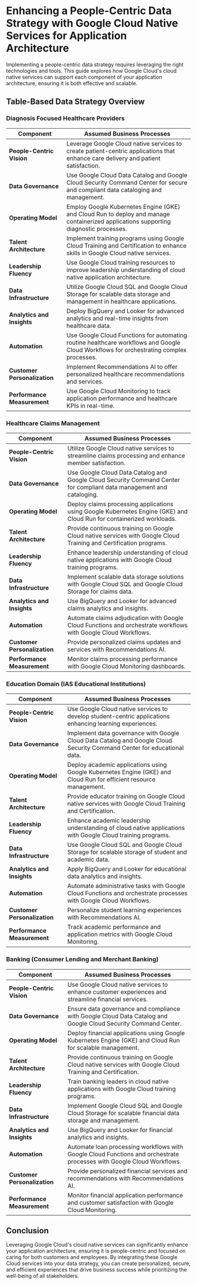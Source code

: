 # Enhancing a People-Centric Data Strategy with Google Cloud Native Services for Application Architecture

Implementing a people-centric data strategy requires leveraging the right technologies and tools. This guide explores how Google Cloud's cloud native services can support each component of your application architecture, ensuring it is both effective and scalable.

## Table-Based Data Strategy Overview

### Diagnosis Focused Healthcare Providers

| **Component**                | **Assumed Business Processes**                                                                                                                                                                                                                              |
|------------------------------|-------------------------------------------------------------------------------------------------------------------------------------------------------------------------------------------------------------------------------------------------------------|
| **People-Centric Vision**    | Leverage Google Cloud native services to create patient-centric applications that enhance care delivery and patient satisfaction. |
| **Data Governance**          | Use Google Cloud Data Catalog and Google Cloud Security Command Center for secure and compliant data cataloging and management. |
| **Operating Model**          | Employ Google Kubernetes Engine (GKE) and Cloud Run to deploy and manage containerized applications supporting diagnostic processes. |
| **Talent Architecture**      | Implement training programs using Google Cloud Training and Certification to enhance skills in Google Cloud native services. |
| **Leadership Fluency**       | Use Google Cloud training resources to improve leadership understanding of cloud native application architecture. |
| **Data Infrastructure**      | Utilize Google Cloud SQL and Google Cloud Storage for scalable data storage and management in healthcare applications. |
| **Analytics and Insights**   | Deploy BigQuery and Looker for advanced analytics and real-time insights from healthcare data. |
| **Automation**               | Use Google Cloud Functions for automating routine healthcare workflows and Google Cloud Workflows for orchestrating complex processes. |
| **Customer Personalization** | Implement Recommendations AI to offer personalized healthcare recommendations and services. |
| **Performance Measurement**  | Use Google Cloud Monitoring to track application performance and healthcare KPIs in real-time. |

### Healthcare Claims Management

| **Component**                | **Assumed Business Processes**                                                                                                                                                                                                                              |
|------------------------------|-------------------------------------------------------------------------------------------------------------------------------------------------------------------------------------------------------------------------------------------------------------|
| **People-Centric Vision**    | Utilize Google Cloud native services to streamline claims processing and enhance member satisfaction. |
| **Data Governance**          | Use Google Cloud Data Catalog and Google Cloud Security Command Center for compliant data management and cataloging. |
| **Operating Model**          | Deploy claims processing applications using Google Kubernetes Engine (GKE) and Cloud Run for containerized workloads. |
| **Talent Architecture**      | Provide continuous training on Google Cloud native services with Google Cloud Training and Certification programs. |
| **Leadership Fluency**       | Enhance leadership understanding of cloud native applications with Google Cloud training programs. |
| **Data Infrastructure**      | Implement scalable data storage solutions with Google Cloud SQL and Google Cloud Storage for claims data. |
| **Analytics and Insights**   | Use BigQuery and Looker for advanced claims analytics and insights. |
| **Automation**               | Automate claims adjudication with Google Cloud Functions and orchestrate workflows with Google Cloud Workflows. |
| **Customer Personalization** | Provide personalized claims updates and services with Recommendations AI. |
| **Performance Measurement**  | Monitor claims processing performance with Google Cloud Monitoring dashboards. |

### Education Domain (IAS Educational Institutions)

| **Component**                | **Assumed Business Processes**                                                                                                                                                                                                                              |
|------------------------------|-------------------------------------------------------------------------------------------------------------------------------------------------------------------------------------------------------------------------------------------------------------|
| **People-Centric Vision**    | Use Google Cloud native services to develop student-centric applications enhancing learning experiences. |
| **Data Governance**          | Implement data governance with Google Cloud Data Catalog and Google Cloud Security Command Center for educational data. |
| **Operating Model**          | Deploy academic applications using Google Kubernetes Engine (GKE) and Cloud Run for efficient resource management. |
| **Talent Architecture**      | Provide educator training on Google Cloud native services with Google Cloud Training and Certification. |
| **Leadership Fluency**       | Enhance academic leadership understanding of cloud native applications with Google Cloud training programs. |
| **Data Infrastructure**      | Use Google Cloud SQL and Google Cloud Storage for scalable storage of student and academic data. |
| **Analytics and Insights**   | Apply BigQuery and Looker for educational data analytics and insights. |
| **Automation**               | Automate administrative tasks with Google Cloud Functions and orchestrate processes with Google Cloud Workflows. |
| **Customer Personalization** | Personalize student learning experiences with Recommendations AI. |
| **Performance Measurement**  | Track academic performance and application metrics with Google Cloud Monitoring. |

### Banking (Consumer Lending and Merchant Banking)

| **Component**                | **Assumed Business Processes**                                                                                                                                                                                                                              |
|------------------------------|-------------------------------------------------------------------------------------------------------------------------------------------------------------------------------------------------------------------------------------------------------------|
| **People-Centric Vision**    | Use Google Cloud native services to enhance customer experiences and streamline financial services. |
| **Data Governance**          | Ensure data governance and compliance with Google Cloud Data Catalog and Google Cloud Security Command Center. |
| **Operating Model**          | Deploy financial applications using Google Kubernetes Engine (GKE) and Cloud Run for scalable management. |
| **Talent Architecture**      | Provide continuous training on Google Cloud native services with Google Cloud Training and Certification. |
| **Leadership Fluency**       | Train banking leaders in cloud native applications with Google Cloud training programs. |
| **Data Infrastructure**      | Implement Google Cloud SQL and Google Cloud Storage for scalable financial data storage and management. |
| **Analytics and Insights**   | Use BigQuery and Looker for financial analytics and insights. |
| **Automation**               | Automate loan processing workflows with Google Cloud Functions and orchestrate processes with Google Cloud Workflows. |
| **Customer Personalization** | Provide personalized financial services and recommendations with Recommendations AI. |
| **Performance Measurement**  | Monitor financial application performance and customer satisfaction with Google Cloud Monitoring. |

## Conclusion

Leveraging Google Cloud's cloud native services can significantly enhance your application architecture, ensuring it is people-centric and focused on caring for both customers and employees. By integrating these Google Cloud services into your data strategy, you can create personalized, secure, and efficient experiences that drive business success while prioritizing the well-being of all stakeholders.
